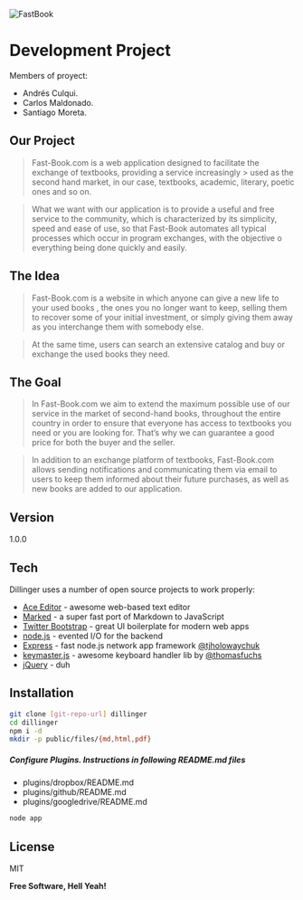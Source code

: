 ![FastBook](logo.png "FastBook")

Development Project  
=========  
  
  
Members of proyect:

  - Andrés Culqui.
  - Carlos Maldonado.
  - Santiago Moreta.


Our Project
--------- 

> Fast-Book.com is a web application designed to facilitate the exchange of textbooks, providing a service increasingly > used as the second hand market, in our case, textbooks, academic, literary, poetic ones and so on.

> What we want with our application is to provide a useful and free service to the community, which is characterized by its simplicity, speed and ease of use, so that Fast-Book automates all typical processes which occur in program exchanges, with the objective o everything being done quickly and easily.

The Idea
--------

> Fast-Book.com is a website in which anyone can give a new life to your used books , the ones you no longer want to keep, selling them to recover some of your initial investment, or simply giving them away as you interchange them with somebody else.

> At the same time, users can search an extensive catalog and buy or exchange the used books they need.

The Goal
--------

> In Fast-Book.com we aim to extend the maximum possible use of our service in the market of second-hand books, throughout the entire country in order to ensure that everyone has access to textbooks you need or you are looking for. That’s why we can guarantee a good price for both the buyer and the seller.

> In addition to an exchange platform of textbooks, Fast-Book.com allows sending notifications and communicating them  via email to users to keep them informed about their future purchases, as well as new books are added to our application.


Version
----

1.0.0

Tech
-----------

Dillinger uses a number of open source projects to work properly:

* [Ace Editor] - awesome web-based text editor
* [Marked] - a super fast port of Markdown to JavaScript
* [Twitter Bootstrap] - great UI boilerplate for modern web apps
* [node.js] - evented I/O for the backend
* [Express] - fast node.js network app framework [@tjholowaychuk]
* [keymaster.js] - awesome keyboard handler lib by [@thomasfuchs]
* [jQuery] - duh 

Installation
--------------

```sh
git clone [git-repo-url] dillinger
cd dillinger
npm i -d
mkdir -p public/files/{md,html,pdf}
```

##### Configure Plugins. Instructions in following README.md files

* plugins/dropbox/README.md
* plugins/github/README.md
* plugins/googledrive/README.md

```sh
node app
```


License
----

MIT


**Free Software, Hell Yeah!**

[john gruber]:http://daringfireball.net/
[@thomasfuchs]:http://twitter.com/thomasfuchs
[1]:http://daringfireball.net/projects/markdown/
[marked]:https://github.com/chjj/marked
[Ace Editor]:http://ace.ajax.org
[node.js]:http://nodejs.org
[Twitter Bootstrap]:http://twitter.github.com/bootstrap/
[keymaster.js]:https://github.com/madrobby/keymaster
[jQuery]:http://jquery.com
[@tjholowaychuk]:http://twitter.com/tjholowaychuk
[express]:http://expressjs.com
